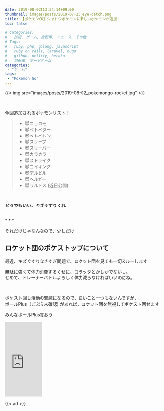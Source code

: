 ```yaml
---
date: 2019-08-02T13:34:14+09:00
thumbnail: images/posts/2019-07-25_eye-catch.png
title: 【ポケモンGO】シャドウポケモンに新しいポケモンが追加！
toc: false

# Categories:
#   技術, ゲーム, 自転車, ニュース, その他
# Tags:
#   ruby, php, golang, javascript
#   ruby on rails, laravel, hugo
#   github, netlify, heroku
#   自転車, ボードゲーム
categories:
 - "ゲーム"
tags:
 - "Pokemon Go"
---
```


{{< img src="images/posts/2019-08-02_pokemongo-rocket.jpg" >}}

<br>

今回追加されるポケモンリスト！

> - 😈ニョロモ
> - 😈ベトベター
> - 😈ベトベトン
> - 😈スリープ
> - 😈スリーパー
> - 😈カラカラ
> - 😈ストライク
> - 😈コイキング
> - 😈デルビル
> - 😈ヘルガー
> - 😈ラルトス (近日公開)

<br>

__どうでもいい、キズぐすりくれ__

<br>
* * *
<br>

それだけじゃなんなので、少しだけ

## ロケット団のポケストップについて

最近、キズぐすりなさすぎ問題で、ロケット団を見ても一切スルーします

無駄に強くて体力消費するくせに、コラッタとかしかでないし。  
せめて、トレーナーバトルよろしく体力減らなければいいのにね。

<br>

ポケスト回し活動の邪魔になるので、良いこと一つもないんですが、  
ボールPlus（ごぷら未確認) があれば、ロケット団を無視してポケスト回せます

みんなボールPlus買おう

<iframe style="width:120px;height:240px;" marginwidth="0" marginheight="0" scrolling="no" frameborder="0" src="https://rcm-fe.amazon-adsystem.com/e/cm?ref=qf_sp_asin_til&t=masaquid-22&m=amazon&o=9&p=8&l=as1&IS2=1&detail=1&asins=B07L6JVGDD&linkId=add69ee3885d7bd91a94117ab24f9cdc&bc1=000000&lt1=_blank&fc1=333333&lc1=0066c0&bg1=ffffff&f=ifr">
    </iframe>

{{< ad >}}
